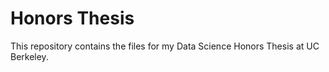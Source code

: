 # Honors Thesis

This repository contains the files for my Data Science Honors Thesis at UC Berkeley.
